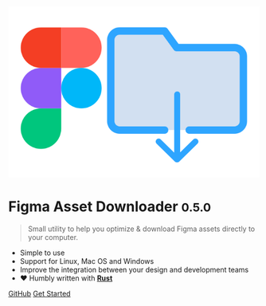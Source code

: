 ![logo](img/logo.svg)

# Figma Asset Downloader <small>0.5.0</small>

> Small utility to help you optimize & download Figma assets directly to your computer.

- Simple to use
- Support for Linux, Mac OS and Windows
- Improve the integration between your design and development teams
- :heart: Humbly written with **[Rust](https://rust-lang.org)**

[GitHub](https://github.com/robertohuertasm/figma-asset-downloader/)
[Get Started](#home)
